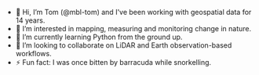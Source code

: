 - 👋 Hi, I’m Tom (@mbl-tom) and I've been working with geospatial data for 14 years.
- 👀 I’m interested in mapping, measuring and monitoring change in nature.
- 🌱 I’m currently learning Python from the ground up.
- 💞️ I’m looking to collaborate on LiDAR and Earth observation-based workflows.
- ⚡ Fun fact: I was once bitten by barracuda while snorkelling. 

<!---
mbl-tom/mbl-tom is a ✨ special ✨ repository because its `README.md` (this file) appears on your GitHub profile.
You can click the Preview link to take a look at your changes.
--->
